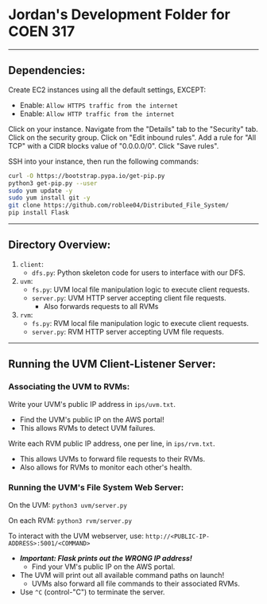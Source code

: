 # Jordan's Development Folder for COEN 317

--------------------------------------------------------------------
## Dependencies:

Create EC2 instances using all the default settings, EXCEPT:
* Enable: `Allow HTTPS traffic from the internet`
* Enable: `Allow HTTP traffic from the internet`

Click on your instance. Navigate from the "Details" tab to the "Security" tab.
Click on the security group. Click on "Edit inbound rules".
Add a rule for "All TCP" with a CIDR blocks value of "0.0.0.0/0". Click "Save rules".

SSH into your instance, then run the following commands:

```sh
curl -O https://bootstrap.pypa.io/get-pip.py
python3 get-pip.py --user
sudo yum update -y
sudo yum install git -y
git clone https://github.com/roblee04/Distributed_File_System/
pip install Flask
```

--------------------------------------------------------------------
## Directory Overview:

1. `client`:
   * `dfs.py`: Python skeleton code for users to interface with our DFS.
2. `uvm`:
   * `fs.py`: UVM local file manipulation logic to execute client requests.
   * `server.py`: UVM HTTP server accepting client file requests.
     - Also forwards requests to all RVMs
2. `rvm`:
   * `fs.py`: RVM local file manipulation logic to execute client requests.
   * `server.py`: RVM HTTP server accepting UVM file requests.


--------------------------------------------------------------------
## Running the UVM Client-Listener Server:

### Associating the UVM to RVMs:
Write your UVM's public IP address in `ips/uvm.txt`.
* Find the UVM's public IP on the AWS portal!
* This allows RVMs to detect UVM failures.

Write each RVM public IP address, one per line, in `ips/rvm.txt`.
* This allows UVMs to forward file requests to their RVMs.
* Also allows for RVMs to monitor each other's health.


### Running the UVM's File System Web Server:
On the UVM: `python3 uvm/server.py`

On each RVM: `python3 rvm/server.py`

To interact with the UVM webserver, use: `http://<PUBLIC-IP-ADDRESS>:5001/<COMMAND>`
* ___Important: Flask prints out the WRONG IP address!___
  - Find your VM's public IP on the AWS portal.
* The UVM will print out all available command paths on launch!
  - UVMs also forward all file commands to their associated RVMs.
* Use `^C` (control-"C") to terminate the server.
